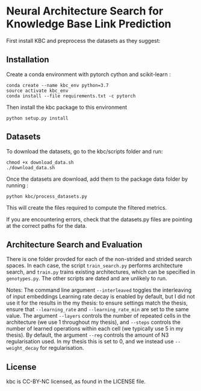 # Neural Architecture Search for Knowledge Base Link Prediction

First install KBC and preprocess the datasets as they suggest:

## Installation
Create a conda environment with pytorch cython and scikit-learn :
```
conda create --name kbc_env python=3.7
source activate kbc_env
conda install --file requirements.txt -c pytorch
```

Then install the kbc package to this environment
```
python setup.py install
```

## Datasets

To download the datasets, go to the kbc/scripts folder and run:
```
chmod +x download_data.sh
./download_data.sh
```

Once the datasets are download, add them to the package data folder by running :
```
python kbc/process_datasets.py
```

This will create the files required to compute the filtered metrics.

If you are encountering errors, check that the datasets.py files are pointing at the correct paths for the data.

## Architecture Search and Evaluation
There is one folder provded for each of the non-strided and strided search spaces. In each case, the script `train_search.py` performs architecture search, and `train.py` trains existing architectures, which can be specified in `genotypes.py`. The other scripts are dated and are unlikely to run.

Notes:
The command line argument `--interleaved` toggles the interleaving of input embeddings
Learning rate decay is enabled by default, but I did not use it for the results in the my thesis: to ensure settings match the thesis, ensure that `--learning_rate` and `--learning_rate_min` are set to the same value.
The argument `--layers` controls the number of repeated cells in the architecture (we use 1 throughout my thesis), and `--steps` controls the number of learned operations within each cell (we typically use 5 in my thesis).
By default, the argument `--reg` controls the amount of N3 regularisation used. In my thesis this is set to 0, and we instead use `--weight_decay` for regularisation.

## License
kbc is CC-BY-NC licensed, as found in the LICENSE file.
